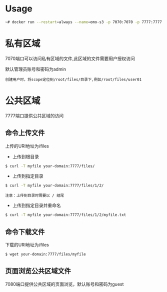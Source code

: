 # Usage

```bash
~# docker run --restart=always --name=omo-s3 -p 7070:7070 -p 7777:7777 -p 7080:7080 -v /data/omo-s3/files:/root/files -d xtechcloud/omo-s3
```

# 私有区域

7070端口可以访问私有区域的文件,此区域的文件需要用户授权访问

默认管理员账号和密码为admin

`创建用户时，将scope定位到/root/files/目录下,例如/root/files/user01`

# 公共区域

7777端口提供公共区域的访问


## 命令上传文件

上传的URI地址为/files


- 上传到根目录

```bash
$ curl -T myfile your-domain:7777/files/
```

- 上传到指定目录

```bash
$ curl -T myfile your-domain:7777/files/1/2/
```

`注意：上传到目录时需要以 / 结尾`

- 上传到指定目录并重命名

```bash
$ curl -T myfile your-domain:7777/files/1/2/myfile.txt
```

## 命令下载文件

下载的URI地址为/files

```bash
$ wget your-domain:7777/files/myfile
```

## 页面浏览公共区域文件

7080端口提供公共区域的页面浏览，默认账号和密码为guest



